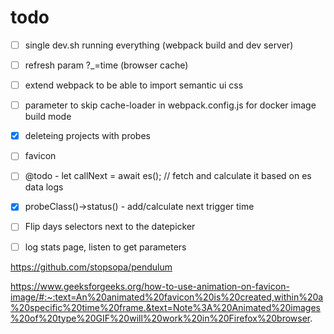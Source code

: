 

# todo

- [ ] single dev.sh running everything (webpack build and dev server)
- [ ] refresh param ?_=time (browser cache)
- [ ] extend webpack to be able to import semantic ui css
- [ ] parameter to skip cache-loader in webpack.config.js for docker image build mode
- [x] deleteing projects with probes
- [ ] favicon
- [ ] @todo - let callNext = await es(); // fetch and calculate it based on es data logs
- [x] probeClass()->status() - add/calculate next trigger time
- [ ] Flip days selectors next to the datepicker
- [ ] log stats page, listen to get parameters



https://github.com/stopsopa/pendulum


https://www.geeksforgeeks.org/how-to-use-animation-on-favicon-image/#:~:text=An%20animated%20favicon%20is%20created,within%20a%20specific%20time%20frame.&text=Note%3A%20Animated%20images%20of%20type%20GIF%20will%20work%20in%20Firefox%20browser.